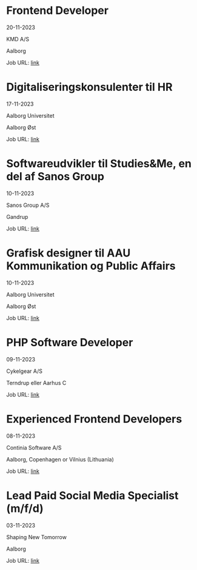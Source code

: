 # Frontend Developer
20-11-2023

KMD A/S

Aalborg

Job URL: [link](https://career5.successfactors.eu/career?career%5fns=job%5flisting&company=kmd&career_job_req_id=33209)


# Digitaliseringskonsulenter til HR
17-11-2023

Aalborg Universitet

Aalborg Øst

Job URL: [link](https://www.stillinger.aau.dk/teknisk-administrative-stillinger/vis-stilling/vacancyId/1216730)


# Softwareudvikler til Studies&Me, en del af Sanos Group
10-11-2023

Sanos Group A/S

Gandrup

Job URL: [link](https://studiesandme.career.emply.com/ad/softwareudvikler-til-studiesme-en-del-af-sanos-group/38gdq3/en)


# Grafisk designer til AAU Kommunikation og Public Affairs
10-11-2023

Aalborg Universitet

Aalborg Øst

Job URL: [link](https://www.stillinger.aau.dk/teknisk-administrative-stillinger/vis-stilling/vacancyId/1216585)


# PHP Software Developer
09-11-2023

Cykelgear A/S

Terndrup eller Aarhus C

Job URL: [link](https://job.cykelgear.dk/jobs/2780916-php-software-developer?promotion=824649-trackable-share-link-software-developer)


# Experienced Frontend Developers
08-11-2023

Continia Software A/S

Aalborg, Copenhagen or Vilnius (Lithuania)

Job URL: [link](https://candidate.hr-manager.net/ApplicationInit.aspx?cid=2032&ProjectId=143642&DepartmentId=18972&MediaId=5)


# Lead Paid Social Media Specialist (m/f/d)
03-11-2023

Shaping New Tomorrow

Aalborg

Job URL: [link](https://career.shapingnewtomorrow.com/jobs/3046070-paid-social-media-display-specialist-m-f-d)


